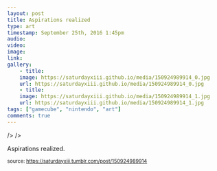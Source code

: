```yaml
---
layout: post
title: Aspirations realized
type: art
timestamp: September 25th, 2016 1:45pm
audio: 
video: 
image: 
link: 
gallery:
	- title: 
	image: https://saturdayxiii.github.io/media/150924989914_0.jpg
	url: https://saturdayxiii.github.io/media/150924989914_0.jpg
	- title: 
	image: https://saturdayxiii.github.io/media/150924989914_1.jpg
	url: https://saturdayxiii.github.io/media/150924989914_1.jpg
tags: ["gamecube", "nintendo", "art"]
comments: true
---
```


 />
 />
        
Aspirations realized.
 
  
<small>source: https://saturdayxiii.tumblr.com/post/150924989914</small>